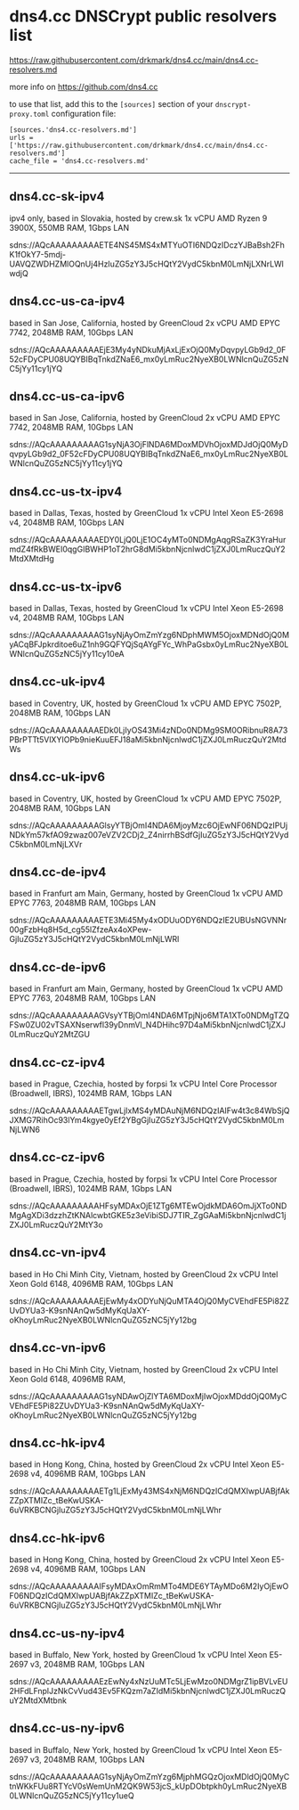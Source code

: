 # dns4.cc DNSCrypt public resolvers list

https://raw.githubusercontent.com/drkmark/dns4.cc/main/dns4.cc-resolvers.md


more info on https://github.com/dns4.cc



to use that list, add this to the `[sources]` section of your
`dnscrypt-proxy.toml` configuration file:

    [sources.'dns4.cc-resolvers.md']
    urls = ['https://raw.githubusercontent.com/drkmark/dns4.cc/main/dns4.cc-resolvers.md']
    cache_file = 'dns4.cc-resolvers.md'
    

********************


## dns4.cc-sk-ipv4

ipv4 only, based in Slovakia, hosted by crew.sk 1x vCPU AMD Ryzen 9 3900X, 550MB RAM, 1Gbps LAN

sdns://AQcAAAAAAAAAETE4NS45MS4xMTYuOTI6NDQzIDczYJBaBsh2FhK1fOkY7-5mdj-UAVQZWDHZMlOQnUj4HzIuZG5zY3J5cHQtY2VydC5kbnM0LmNjLXNrLWlwdjQ


## dns4.cc-us-ca-ipv4

based in San Jose, California, hosted by GreenCloud 2x vCPU AMD EPYC 7742, 2048MB RAM, 10Gbps LAN

sdns://AQcAAAAAAAAAEjE3My4yNDkuMjAxLjExOjQ0MyDqvpyLGb9d2_0F52cFDyCPU08UQYBIBqTnkdZNaE6_mx0yLmRuc2NyeXB0LWNlcnQuZG5zNC5jYy11cy1jYQ


## dns4.cc-us-ca-ipv6

based in San Jose, California, hosted by GreenCloud 2x vCPU AMD EPYC 7742, 2048MB RAM, 10Gbps LAN

sdns://AQcAAAAAAAAAG1syNjA3OjFlNDA6MDoxMDVhOjoxMDJdOjQ0MyDqvpyLGb9d2_0F52cFDyCPU08UQYBIBqTnkdZNaE6_mx0yLmRuc2NyeXB0LWNlcnQuZG5zNC5jYy11cy1jYQ


## dns4.cc-us-tx-ipv4

based in Dallas, Texas, hosted by GreenCloud 1x vCPU Intel Xeon E5-2698 v4, 2048MB RAM, 10Gbps LAN

sdns://AQcAAAAAAAAAEDY0LjQ0LjE1OC4yMTo0NDMgAqgRSaZK3YraHurmdZ4fRkBWEI0qgGIBWHP1oT2hrG8dMi5kbnNjcnlwdC1jZXJ0LmRuczQuY2MtdXMtdHg


## dns4.cc-us-tx-ipv6

based in Dallas, Texas, hosted by GreenCloud 1x vCPU Intel Xeon E5-2698 v4, 2048MB RAM, 10Gbps LAN

sdns://AQcAAAAAAAAAG1syNjAyOmZmYzg6NDphMWM5OjoxMDNdOjQ0MyACqBFJpkrditoe6uZ1nh9GQFYQjSqAYgFYc_WhPaGsbx0yLmRuc2NyeXB0LWNlcnQuZG5zNC5jYy11cy10eA


## dns4.cc-uk-ipv4

based in Coventry, UK, hosted by GreenCloud 1x vCPU AMD EPYC 7502P, 2048MB RAM, 10Gbps LAN

sdns://AQcAAAAAAAAAEDk0LjIyOS43Mi4zNDo0NDMg9SM0ORibnuR8A73PBrPTTt5VlXYIOPb9nieKuuEFJ18aMi5kbnNjcnlwdC1jZXJ0LmRuczQuY2MtdWs


## dns4.cc-uk-ipv6

based in Coventry, UK, hosted by GreenCloud 1x vCPU AMD EPYC 7502P, 2048MB RAM, 10Gbps LAN

sdns://AQcAAAAAAAAAGlsyYTBjOmI4NDA6MjoyMzc6OjEwNF06NDQzIPUjNDkYm57kfAO9zwaz007eVZV2CDj2_Z4nirrhBSdfGjIuZG5zY3J5cHQtY2VydC5kbnM0LmNjLXVr


## dns4.cc-de-ipv4

based in Franfurt am Main, Germany, hosted by GreenCloud 1x vCPU AMD EPYC 7763, 2048MB RAM, 10Gbps LAN

sdns://AQcAAAAAAAAAETE3Mi45My4xODUuODY6NDQzIE2UBUsNGVNNr00gFzbHq8H5d_cg55lZfzeAx4oXPew-GjIuZG5zY3J5cHQtY2VydC5kbnM0LmNjLWRl


## dns4.cc-de-ipv6

based in Franfurt am Main, Germany, hosted by GreenCloud 1x vCPU AMD EPYC 7763, 2048MB RAM, 10Gbps LAN
   
sdns://AQcAAAAAAAAAGVsyYTBjOmI4NDA6MTpjNjo6MTA1XTo0NDMgTZQFSw0ZU02vTSAXNserwfl39yDnmVl_N4DHihc97D4aMi5kbnNjcnlwdC1jZXJ0LmRuczQuY2MtZGU


## dns4.cc-cz-ipv4

based in Prague, Czechia, hosted by forpsi 1x vCPU Intel Core Processor (Broadwell, IBRS), 1024MB RAM, 1Gbps LAN

sdns://AQcAAAAAAAAAETgwLjIxMS4yMDAuNjM6NDQzIAIFw4t3c84WbSjQJXMG7RihOc93lYm4kgye0yEf2YBgGjIuZG5zY3J5cHQtY2VydC5kbnM0LmNjLWN6


## dns4.cc-cz-ipv6

based in Prague, Czechia, hosted by forpsi 1x vCPU Intel Core Processor (Broadwell, IBRS), 1024MB RAM, 1Gbps LAN

sdns://AQcAAAAAAAAAHFsyMDAxOjE1ZTg6MTEwOjdkMDA6OmJjXTo0NDMgAgXDi3dzzhZtKNAlcwbtGKE5z3eVibiSDJ7TIR_ZgGAaMi5kbnNjcnlwdC1jZXJ0LmRuczQuY2MtY3o


## dns4.cc-vn-ipv4

based in Ho Chi Minh City, Vietnam, hosted by GreenCloud 2x vCPU Intel Xeon Gold 6148, 4096MB RAM, 10Gbps LAN
   
sdns://AQcAAAAAAAAAEjEwMy4xODYuNjQuMTA4OjQ0MyCVEhdFE5Pi82ZUvDYUa3-K9snNAnQw5dMyKqUaXY-oKhoyLmRuc2NyeXB0LWNlcnQuZG5zNC5jYy12bg


## dns4.cc-vn-ipv6

based in Ho Chi Minh City, Vietnam, hosted by GreenCloud 2x vCPU Intel Xeon Gold 6148, 4096MB RAM,
   
sdns://AQcAAAAAAAAAG1syNDAwOjZlYTA6MDoxMjIwOjoxMDddOjQ0MyCVEhdFE5Pi82ZUvDYUa3-K9snNAnQw5dMyKqUaXY-oKhoyLmRuc2NyeXB0LWNlcnQuZG5zNC5jYy12bg


## dns4.cc-hk-ipv4

based in Hong Kong, China, hosted by GreenCloud 2x vCPU Intel Xeon E5-2698 v4, 4096MB RAM, 10Gbps LAN
   
sdns://AQcAAAAAAAAAETg1LjExMy43MS4xNjM6NDQzICdQMXIwpUABjfAkZZpXTMIZc_tBeKwUSKA-6uVRKBCNGjIuZG5zY3J5cHQtY2VydC5kbnM0LmNjLWhr


## dns4.cc-hk-ipv6

based in Hong Kong, China, hosted by GreenCloud 2x vCPU Intel Xeon E5-2698 v4, 4096MB RAM, 10Gbps LAN
   
sdns://AQcAAAAAAAAAIFsyMDAxOmRmMTo4MDE6YTAyMDo6M2IyOjEwOF06NDQzICdQMXIwpUABjfAkZZpXTMIZc_tBeKwUSKA-6uVRKBCNGjIuZG5zY3J5cHQtY2VydC5kbnM0LmNjLWhr


## dns4.cc-us-ny-ipv4

based in Buffalo, New York, hosted by GreenCloud 1x vCPU Intel Xeon E5-2697 v3, 2048MB RAM, 10Gbps LAN
   
sdns://AQcAAAAAAAAAEzEwNy4xNzUuMTc5LjEwMzo0NDMgrZ1ipBVLvEU2HFdLFnplJzNkCvVud43Ev5FKQzm7aZIdMi5kbnNjcnlwdC1jZXJ0LmRuczQuY2MtdXMtbnk


## dns4.cc-us-ny-ipv6

based in Buffalo, New York, hosted by GreenCloud 1x vCPU Intel Xeon E5-2697 v3, 2048MB RAM, 10Gbps LAN
   
sdns://AQcAAAAAAAAAG1syNjAyOmZmYzg6MjphMGQzOjoxMDldOjQ0MyCtnWKkFUu8RTYcV0sWemUnM2QK9W53jcS_kUpDObtpkh0yLmRuc2NyeXB0LWNlcnQuZG5zNC5jYy11cy1ueQ
